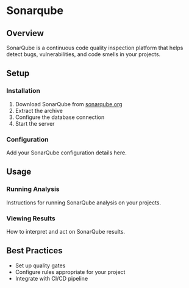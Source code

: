 # Sonarqube

## Overview

SonarQube is a continuous code quality inspection platform that helps detect bugs, vulnerabilities, and code smells in your projects.

## Setup

### Installation

1. Download SonarQube from [sonarqube.org](https://www.sonarqube.org/)
2. Extract the archive
3. Configure the database connection
4. Start the server

### Configuration

Add your SonarQube configuration details here.

## Usage

### Running Analysis

Instructions for running SonarQube analysis on your projects.

### Viewing Results

How to interpret and act on SonarQube results.

## Best Practices

- Set up quality gates
- Configure rules appropriate for your project
- Integrate with CI/CD pipeline